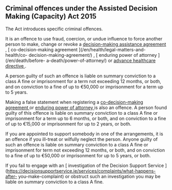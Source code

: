 ##  Criminal offences under the Assisted Decision Making (Capacity) Act 2015

The Act introduces specific criminal offences.

It is an offence to use fraud, coercion, or undue influence to force another
person to make, change or revoke a [ decision-making assistance agreement
](/en/health/legal-matters-and-health/decision-making-assistance-agreement/) ,
[ co-decision-making agreement ](/en/health/legal-matters-and-health/co-
decision-making-agreement/) , [ enduring power of attorney ](/en/death/before-
a-death/power-of-attorney/) or [ advance healthcare directive
](/en/health/legal-matters-and-health/advance-care-directives/) .

A person guilty of such an offence is liable on summary conviction to a class
A fine or imprisonment for a term not exceeding 12 months, or both, and on
conviction to a fine of up to €50,000 or imprisonment for a term up to 5
years.

Making a false statement when registering a [ co-decision-making agreement
](/en/health/legal-matters-and-health/co-decision-making-agreement/) or [
enduring power of attorney ](/en/death/before-a-death/power-of-attorney/) is
also an offence. A person found guilty of this offence is liable on summary
conviction to a class A fine or imprisonment for a term up to 6 months, or
both, and on conviction to a fine of up to €15,000 or imprisonment for up to 2
years, or both.

If you are appointed to support somebody in one of the arrangements, it is an
offence if you ill-treat or wilfully neglect the person. Anyone guilty of such
an offence is liable on summary conviction to a class A fine or imprisonment
for term not exceeding 12 months, or both, and on conviction to a fine of up
to €50,000 or imprisonment for up to 5 years, or both.

If you fail to engage with an [ investigation of the Decision Support Service
](https://decisionsupportservice.ie/services/complaints/what-happens-after-
you-make-complaint) or obstruct such an investigation you may be liable on
summary conviction to a class A fine.
